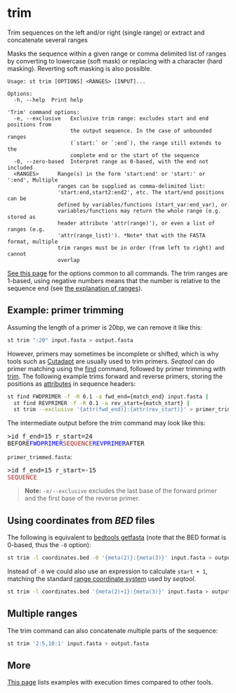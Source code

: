 # trim
Trim sequences on the left and/or right (single range) or extract and
concatenate several ranges

Masks the sequence within a given range or comma delimited list of ranges
by converting to lowercase (soft mask) or replacing with a character (hard
masking). Reverting soft masking is also possible.


```
Usage: st trim [OPTIONS] <RANGES> [INPUT]...

Options:
  -h, --help  Print help

'Trim' command options:
  -e, --exclusive   Exclusive trim range: excludes start and end positions from
                    the output sequence. In the case of unbounded ranges
                    (`start:` or `:end`), the range still extends to the
                    complete end or the start of the sequence
  -0, --zero-based  Interpret range as 0-based, with the end not included
  <RANGES>      Range(s) in the form 'start:end' or 'start:' or ':end', Multiple
                ranges can be supplied as comma-delimited list:
                'start:end,start2:end2', etc. The start/end positions can be
                defined by variables/functions (start_var:end_var), or
                variables/functions may return the whole range (e.g. stored as
                header attribute 'attr(range)'), or even a list of ranges (e.g.
                'attr(range_list)'). *Note* that with the FASTA format, multiple
                trim ranges must be in order (from left to right) and cannot
                overlap
```
[See this page](opts.md) for the options common to all commands.
The trim ranges are 1-based, using negative numbers means that the number
is relative to the sequence end (see [the explanation of ranges](ranges.md)).

## Example: primer trimming

Assuming the length of a primer is 20bp, we can remove it like this:

```sh
st trim ":20" input.fasta > output.fasta
```

However, primers may sometimes be incomplete or shifted, which is why tools such
as [Cutadapt](https://cutadapt.readthedocs.io) are usually used to trim primers.
*Seqtool* can do primer matching using the [find](find.md) command, followed by primer
trimming with [trim](trim.md).
The following example trims forward and reverse primers, storing the positions
as [attributes](attributes.md) in sequence headers:

```sh
st find FWDPRIMER -f -R 0.1 -a fwd_end={match_end} input.fasta |
  st find REVPRIMER -f -R 0.1 -a rev_start={match_start} |
  st trim --exclusive '{attr(fwd_end)}:{attr(rev_start)}' > primer_trimmed.fasta
```

The intermediate output before the *trim* command may look like this:

<pre>
>id f_end=15 r_start=24
BEFORE<span style="color:blue">FWDPRIMER</span><span style="color:brown">SEQUENCE</span><span style="color:blue">REVPRIMER</span>AFTER
</pre>

`primer_trimmed.fasta`:

<pre>
>id f_end=15 r_start=-15
<span style="color:brown">SEQUENCE</span>
</pre>

> **Note:** `-e/--exclusive` excludes the last base of the forward primer and the first
> base of the reverse primer.


## Using coordinates from *BED* files

The following is equivalent to
[bedtools getfasta](http://bedtools.readthedocs.io/en/latest/content/tools/getfasta.html)
(note that the BED format is 0-based, thus the `-0` option):

```sh
st trim -l coordinates.bed -0 '{meta(2)}:{meta(3)}' input.fasta > output.fasta
```

Instead of `-0` we could also use an expression to calculate `start + 1`,
matching the standard [range coordinate system](ranges.md) used by *seqtool*.

```sh
st trim -l coordinates.bed '{meta(2)+1}:{meta(3)}' input.fasta > output.fasta
```

## Multiple ranges

The trim command can also concatenate multiple parts of the sequence:

```sh
st trim '2:5,10:1' input.fasta > output.fasta
```

## More

[This page](comparison.md#trim) lists examples with execution times compared
to other tools.
